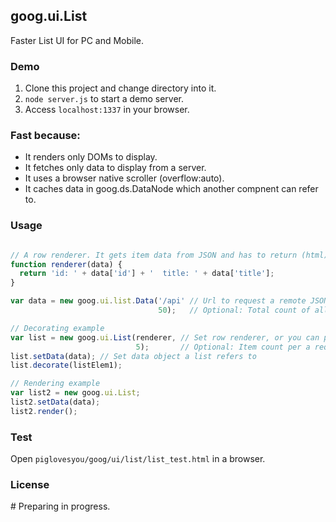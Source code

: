 ## goog.ui.List

Faster List UI for PC and Mobile.

### Demo

1. Clone this project and change directory into it.
1. ```node server.js``` to start a demo server.
1. Access ```localhost:1337``` in your browser.

### Fast because:

- It renders only DOMs to display.
- It fetches only data to display from a server.
- It uses a browser native scroller (overflow:auto).
- It caches data in goog.ds.DataNode which another compnent can refer to.

### Usage

```javascript

// A row renderer. It gets item data from JSON and has to return (html) string.
function renderer(data) {
  return 'id: ' + data['id'] + '  title: ' + data['title'];
}

var data = new goog.ui.list.Data('/api' // Url to request a remote JSON to
                                 50);   // Optional: Total count of all items. You can lazily pass it.

// Decorating example
var list = new goog.ui.List(renderer, // Set row renderer, or you can pass a subclass of goog.ui.List.Item.
                            5);       // Optional: Item count per a request. Default is 25.
list.setData(data); // Set data object a list refers to
list.decorate(listElem1);

// Rendering example
var list2 = new goog.ui.List;
list2.setData(data);
list2.render();
```

### Test

Open ```piglovesyou/goog/ui/list/list_test.html``` in a browser.

### License

\# Preparing in progress.
